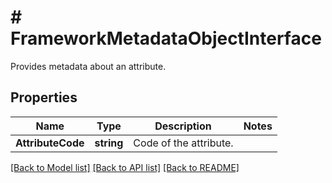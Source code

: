 # # FrameworkMetadataObjectInterface
Provides metadata about an attribute.

## Properties 


Name | Type | Description | Notes
------------ | ------------- | ------------- | -------------
**AttributeCode**| **string** | Code of the attribute.  |


[[Back to Model list]](../../README.md#models) [[Back to API list]](../../README.md#endpoints) [[Back to README]](../../README.md)


